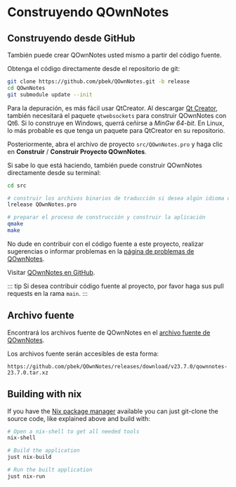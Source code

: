 # Construyendo QOwnNotes

## Construyendo desde GitHub

También puede crear QOwnNotes usted mismo a partir del código fuente.

Obtenga el código directamente desde el repositorio de git:

```bash
git clone https://github.com/pbek/QOwnNotes.git -b release
cd QOwnNotes
git submodule update --init
```

Para la depuración, es más fácil usar QtCreator. Al descargar [Qt Creator](https://www.qt.io/download-qt-installer-oss), también necesitará el paquete `qtwebsockets` para construir QOwnNotes con Qt6. Si lo construye en Windows, querrá ceñirse a *MinGw 64-bit*. En Linux, lo más probable es que tenga un paquete para QtCreator en su repositorio.

Posteriormente, abra el archivo de proyecto `src/QOwnNotes.pro` y haga clic en **Construir** / **Construir Proyecto QOwnNotes**.

Si sabe lo que está haciendo, también puede construir QOwnNotes directamente desde su terminal:

```bash
cd src

# construir los archivos binarios de traducción si desea algún idioma distinto al inglés
lrelease QOwnNotes.pro

# preparar el proceso de construcción y construir la aplicación
qmake
make
```

No dude en contribuir con el código fuente a este proyecto, realizar sugerencias o informar problemas en la [página de problemas de QOwnNotes](https://github.com/pbek/QOwnNotes/issues).

Visitar [QOwnNotes en GitHub](https://github.com/pbek/QOwnNotes).

::: tip
Si desea contribuir código fuente al proyecto, por favor haga sus pull requests en la rama `main`.
:::

## Archivo fuente

Encontrará los archivos fuente de QOwnNotes en el [archivo fuente de QOwnNotes](https://github.com/pbek/QOwnNotes/releases).

Los archivos fuente serán accesibles de esta forma:

`https://github.com/pbek/QOwnNotes/releases/download/v23.7.0/qownnotes-23.7.0.tar.xz`

## Building with nix

If you have the [Nix package manager](https://nixos.org/download/) available you can just git-clone the source code, like explained above and build with:

```bash
# Open a nix-shell to get all needed tools
nix-shell

# Build the application
just nix-build

# Run the built application
just nix-run
```
